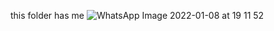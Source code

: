 this folder has me
![WhatsApp Image 2022-01-08 at 19 11 52](https://user-images.githubusercontent.com/97151902/148701450-37a350b1-c10a-4724-afe5-1b771e167488.jpeg)

